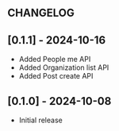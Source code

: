 ## CHANGELOG

## [0.1.1] - 2024-10-16

- Added People me API
- Added Organization list API
- Added Post create API

## [0.1.0] - 2024-10-08

- Initial release

